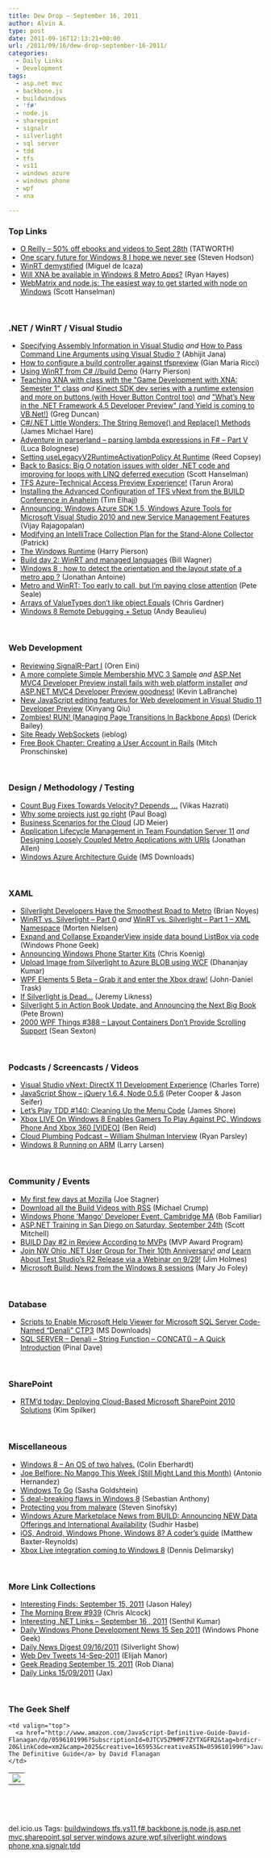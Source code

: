 ```yaml
---
title: Dew Drop – September 16, 2011
author: Alvin A.
type: post
date: 2011-09-16T12:13:21+00:00
url: /2011/09/16/dew-drop-september-16-2011/
categories:
  - Daily Links
  - Development
tags:
  - asp.net mvc
  - backbone.js
  - buildwindows
  - 'f#'
  - node.js
  - sharepoint
  - signalr
  - silverlight
  - sql server
  - tdd
  - tfs
  - vs11
  - windows azure
  - windows phone
  - wpf
  - xna

---
```

### <a name="top"></a>Top Links

  * [O Reilly &#8211; 50% off ebooks and videos to Sept 28th][1] (TATWORTH)
  * [One scary future for Windows 8 I hope we never see][2] (Steven Hodson)
  * [WinRT demystified][3] (Miguel de Icaza)
  * <a href="http://ryanhayes.net/blog/software-development/will-xna-be-available-in-windows-8-metro-apps/" target="_blank">Will XNA be available in Windows 8 Metro Apps?</a> (Ryan Hayes)
  * [WebMatrix and node.js: The easiest way to get started with node on Windows][4] (Scott Hanselman)

&#160;

### <a name="dotnet"></a>.NET / WinRT / Visual Studio

  * [Specifying Assembly Information in Visual Studio][5] _and_ [How to Pass Command Line Arguments using Visual Studio ?][6] (Abhijit Jana)
  * [How to configure a build controller against tfspreview][7] (Gian Maria Ricci)
  * [Using WinRT from C# //build Demo][8] (Harry Pierson)
  * [Teaching XNA with class with the "Game Development with XNA: Semester 1" class][9] _and_ [Kinect SDK dev series with a runtime extension and more on buttons (with Hover Button Control too)][10] _and_ ["What&#8217;s New in the .NET Framework 4.5 Developer Preview" (and Yield is coming to VB.Net!)][11] (Greg Duncan)
  * [C#/.NET Little Wonders: The String Remove() and Replace() Methods][12] (James Michael Hare)
  * [Adventure in parserland – parsing lambda expressions in F# – Part V][13] (Luca Bolognese)
  * [Setting useLegacyV2RuntimeActivationPolicy At Runtime][14] (Reed Copsey)
  * [Back to Basics: Big O notation issues with older .NET code and improving for loops with LINQ deferred execution][15] (Scott Hanselman)
  * [TFS Azure–Technical Access Preview Experience!][16] (Tarun Arora)
  * [Installing the Advanced Configuration of TFS vNext from the BUILD Conference in Anaheim][17] (Tim Elhajj)
  * [Announcing: Windows Azure SDK 1.5, Windows Azure Tools for Microsoft Visual Studio 2010 and new Service Management Features][18] (Vijay Rajagopalan)
  * [Modifying an IntelliTrace Collection Plan for the Stand-Alone Collector][19] (Patrick)
  * [The Windows Runtime][20] (Harry Pierson)
  * [Build day 2: WinRT and managed languages][21] (Bill Wagner)
  * [Windows 8 : how to detect the orientation and the layout state of a metro app ?][22] (Jonathan Antoine)
  * [Metro and WinRT: Too early to call, but I’m paying close attention][23] (Pete Seale)
  * [Arrays of ValueTypes don&#8217;t like object.Equals][24] (Chris Gardner)
  * [Windows 8 Remote Debugging + Setup][25] (Andy Beaulieu)

&#160;

### <a name="web"></a>Web Development

  * [Reviewing SignalR–Part I][26] (Oren Eini)
  * [A more complete Simple Membership MVC 3 Sample][27] _and_ [ASP.Net MVC4 Developer Preview install fails with web platform installer][28] _and_ [ASP.NET MVC4 Developer Preview goodness!][29] (Kevin LaBranche)
  * [New JavaScript editing features for Web development in Visual Studio 11 Developer Preview][30] (Xinyang Qiu)
  * [Zombies! RUN! (Managing Page Transitions In Backbone Apps)][31] (Derick Bailey)
  * [Site Ready WebSockets][32] (ieblog)
  * [Free Book Chapter: Creating a User Account in Rails][33] (Mitch Pronschinske)

&#160;

### <a name="design"></a>Design / Methodology / Testing

  * [Count Bug Fixes Towards Velocity? Depends …][34] (Vikas Hazrati)
  * [Why some projects just go right][35] (Paul Boag)
  * [Business Scenarios for the Cloud][36] (JD Meier)
  * [Application Lifecycle Management in Team Foundation Server 11][37] _and_ [Designing Loosely Coupled Metro Applications with URIs][38] (Jonathan Allen)
  * [Windows Azure Architecture Guide][39] (MS Downloads)

&#160;

### <a name="silverlight"></a>XAML

  * [Silverlight Developers Have the Smoothest Road to Metro][40] (Brian Noyes)
  * [WinRT vs. Silverlight &#8211; Part 0][41] _and_ [WinRT vs. Silverlight &#8211; Part 1 &#8211; XML Namespace][42] (Morten Nielsen)
  * [Expand and Collapse ExpanderView inside data bound ListBox via code][43] (Windows Phone Geek)
  * [Announcing Windows Phone Starter Kits][44] (Chris Koenig)
  * [Upload Image from Silverlight to Azure BLOB using WCF][45] (Dhananjay Kumar)
  * <a href="http://www.mindscapehq.com/blog/index.php/2011/09/14/wpf-elements-5-beta-grab-it-and-enter-the-xbox-draw/" target="_blank">WPF Elements 5 Beta – Grab it and enter the Xbox draw!</a> (John-Daniel Trask)
  * [If Silverlight is Dead&#8230;][46] (Jeremy Likness)
  * [Silverlight 5 in Action Book Update, and Announcing the Next Big Book][47] (Pete Brown)
  * <a href="http://wpf.2000things.com/2011/09/16/388-layout-containers-dont-provide-scrolling-support/" target="_blank">2000 WPF Things #388 – Layout Containers Don’t Provide Scrolling Support</a> (Sean Sexton)

&#160;

### <a name="podcasts"></a>Podcasts / Screencasts / Videos

  * [Visual Studio vNext: DirectX 11 Development Experience][48] (Charles Torre)
  * <a href="http://feedproxy.google.com/~r/the-javascript-show/~3/PA0QUlZ4riw/15" target="_blank">JavaScript Show &#8211; jQuery 1.6.4, Node 0.5.6</a> (Peter Cooper & Jason Seifer)
  * [Let&#8217;s Play TDD #140: Cleaning Up the Menu Code][49] (James Shore)
  * [Xbox LIVE On Windows 8 Enables Gamers To Play Against PC, Windows Phone And Xbox 360 [VIDEO]][50] (Ben Reid)
  * <a href="http://feedproxy.google.com/~r/cloudPlumbing/~3/EmEtV90wq9U/william-shulman-interview" target="_blank">Cloud Plumbing Podcast &#8211; William Shulman Interview</a> (Ryan Parsley)
  * [Windows 8 Running on ARM][51] (Larry Larsen)

&#160;

### <a name="events"></a>Community / Events

  * [My first few days at Mozilla][52] (Joe Stagner)
  * [Download all the Build Videos with RSS][53] (Michael Crump)
  * [Windows Phone ‘Mango’ Developer Event, Cambridge MA][54] (Bob Familiar)
  * [ASP.NET Training in San Diego on Saturday, September 24th][55] (Scott Mitchell)
  * [BUILD Day #2 in Review According to MVPs][56] (MVP Award Program)
  * [Join NW Ohio .NET User Group for Their 10th Anniversary!][57] _and_ [Learn About Test Studio’s R2 Release via a Webinar on 9/29!][58] (Jim Holmes)
  * [Microsoft Build: News from the Windows 8 sessions][59] (Mary Jo Foley)

&#160;

### <a name="sql"></a>Database

  * [Scripts to Enable Microsoft Help Viewer for Microsoft SQL Server Code-Named “Denali” CTP3][60] (MS Downloads)
  * [SQL SERVER – Denali – String Function – CONCAT() – A Quick Introduction][61] (Pinal Dave)

&#160;

### <a name="sp"></a>SharePoint

  * [RTM’d today: Deploying Cloud-Based Microsoft SharePoint 2010 Solutions][62] (Kim Spilker)

&#160;

### <a name="misc"></a>Miscellaneous

  * [Windows 8 – An OS of two halves.][63] (Colin Eberhardt)
  * [Joe Belfiore: No Mango This Week (Still Might Land this Month)][64] (Antonio Hernandez)
  * [Windows To Go][65] (Sasha Goldshtein)
  * [5 deal-breaking flaws in Windows 8][66] (Sebastian Anthony)
  * [Protecting you from malware][67] (Steven Sinofsky)
  * [Windows Azure Marketplace News from BUILD: Announcing NEW Data Offerings and International Availability][68] (Sudhir Hasbe)
  * <a href="http://www.guardian.co.uk/technology/blog/2011/sep/16/ios-android-windows8-programming-choose" target="_blank">iOS, Android, Windows Phone, Windows 8? A coder&#8217;s guide</a> (Matthew Baxter-Reynolds)
  * [Xbox Live integration coming to Windows 8][69] (Dennis Delimarsky)

&#160;

### <a name="links"></a>More Link Collections

  * [Interesting Finds: September 15, 2011][70] (Jason Haley)
  * [The Morning Brew #939][71] (Chris Alcock)
  * [Interesting .NET Links – September 16 , 2011][72] (Senthil Kumar)
  * [Daily Windows Phone Development News 15 Sep 2011][73] (Windows Phone Geek)
  * [Daily News Digest 09/16/2011][74] (Silverlight Show)
  * <a href="http://webdevtweets.blogspot.com/2011/09/14-sep-2011.html" target="_blank">Web Dev Tweets 14-Sep-2011</a> (Elijah Manor)
  * [Geek Reading September 15, 2011][75] (Rob Diana)
  * [Daily Links 15/09/2011][76] (Jax)

&#160;

### <a name="shelf"></a>The Geek Shelf

<table border="0" cellspacing="0" cellpadding="0">
  <tr>
    <td>
      <img data-recalc-dims="1" decoding="async" src="https://i0.wp.com/ecx.images-amazon.com/images/I/51IJ8LZqxmL._SL160_.jpg?w=660" />
    </td>
    
    <td valign="top">
      <a href="http://www.amazon.com/JavaScript-Definitive-Guide-David-Flanagan/dp/0596101996?SubscriptionId=0JTCV5ZMHMF7ZYTXGFR2&tag=brdicr-20&linkCode=xm2&camp=2025&creative=165953&creativeASIN=0596101996">JavaScript: The Definitive Guide</a> by David Flanagan
    </td>
  </tr>
</table>

&#160;

<div style="padding-bottom: 0px; margin: 0px; padding-left: 0px; padding-right: 0px; display: inline; float: none; padding-top: 0px" id="scid:C16BAC14-9A3D-4c50-9394-FBFEF7A93539:761ad13e-3d6f-4fed-a21f-8f5fdc282da4" class="wlWriterEditableSmartContent">
  <!--dotnetkickit-->
</div>

&#160;

<div style="padding-bottom: 0px; margin: 0px; padding-left: 0px; padding-right: 0px; display: inline; float: none; padding-top: 0px" id="scid:0767317B-992E-4b12-91E0-4F059A8CECA8:25dcb4e7-edb3-409a-befd-0939e649e85f" class="wlWriterEditableSmartContent">
  del.icio.us Tags: <a href="http://del.icio.us/popular/buildwindows" rel="tag">buildwindows</a>,<a href="http://del.icio.us/popular/tfs" rel="tag">tfs</a>,<a href="http://del.icio.us/popular/vs11" rel="tag">vs11</a>,<a href="http://del.icio.us/popular/f%23" rel="tag">f#</a>,<a href="http://del.icio.us/popular/backbone.js" rel="tag">backbone.js</a>,<a href="http://del.icio.us/popular/node.js" rel="tag">node.js</a>,<a href="http://del.icio.us/popular/asp.net+mvc" rel="tag">asp.net mvc</a>,<a href="http://del.icio.us/popular/sharepoint" rel="tag">sharepoint</a>,<a href="http://del.icio.us/popular/sql+server" rel="tag">sql server</a>,<a href="http://del.icio.us/popular/windows+azure" rel="tag">windows azure</a>,<a href="http://del.icio.us/popular/wpf" rel="tag">wpf</a>,<a href="http://del.icio.us/popular/silverlight" rel="tag">silverlight</a>,<a href="http://del.icio.us/popular/windows+phone" rel="tag">windows phone</a>,<a href="http://del.icio.us/popular/xna" rel="tag">xna</a>,<a href="http://del.icio.us/popular/signalr" rel="tag">signalr</a>,<a href="http://del.icio.us/popular/tdd" rel="tag">tdd</a>
</div>

 [1]: http://geekswithblogs.net/TATWORTH/archive/2011/09/16/o-reilly---50-off-ebooks-and-videos-to-sept.aspx
 [2]: http://feedproxy.google.com/~r/Winextra/~3/lML9BFFyrsI/
 [3]: http://tirania.org/blog/archive/2011/Sep-15.html
 [4]: http://feedproxy.google.com/~r/ScottHanselman/~3/N_6QNCP4bn0/WebMatrixAndNodejsTheEasiestWayToGetStartedWithNodeOnWindows.aspx
 [5]: http://dailydotnettips.com/2011/09/15/specifying-assembly-information-in-visual-studio/
 [6]: http://dailydotnettips.com/2011/09/16/how-to-pass-command-line-arguments-using-visual-studio/
 [7]: http://feedproxy.google.com/~r/AlkampferEng/~3/-sppnS5lk-0/
 [8]: http://devhawk.net/2011/09/15/using-winrt-from-csharp-build-demo/
 [9]: http://coolthingoftheday.blogspot.com/2011/09/teaching-xna-with-class-with.html
 [10]: http://channel9.msdn.com/coding4fun/kinect/Kinect-SDK-dev-series-with-a-runtime-extension-and-more-on-buttons-with-Hover-Button-Control-too
 [11]: http://coolthingoftheday.blogspot.com/2011/09/new-in-net-framework-45-developer.html
 [12]: http://feedproxy.google.com/~r/BlackRabbitCoder/~3/e0kDp1DC7D0/c.net-little-wonders-the-string-remove-and-replace-methods.aspx
 [13]: http://lucabolognese.wordpress.com/2011/09/16/adventure-in-parserland-parsing-lambda-expressions-in-f-part-v/
 [14]: http://feedproxy.google.com/~r/ReedCopsey/~3/sgwC4sP-EAs/
 [15]: http://feedproxy.google.com/~r/ScottHanselman/~3/kE9CzOX0YPU/BackToBasicsBigONotationIssuesWithOlderNETCodeAndImprovingForLoopsWithLINQDeferredExecution.aspx
 [16]: http://geekswithblogs.net/TarunArora/archive/2011/09/16/tfs-azurendashtechnical-access-preview-experience.aspx
 [17]: http://blogs.msdn.com/b/visualstudioalm/archive/2011/09/15/installing-the-advanced-configuration-of-tfs-vnext-from-the-build-conference-in-anaheim.aspx
 [18]: http://blogs.msdn.com/b/windowsazure/archive/2011/09/15/announcing-windows-azure-sdk-1-5-windows-azure-tools-for-microsoft-visual-studio-2010-and-new-service-management-features.aspx
 [19]: http://blogs.msdn.com/b/visualstudioalm/archive/2011/09/15/modifying-an-intellitrace-collection-plan-for-the-stand-alone-collector.aspx
 [20]: http://devhawk.net/2011/09/15/the-windows-runtime/
 [21]: http://feedproxy.google.com/~r/billwagner/~3/e_vc38eKlgE/Buildday2WinRTandmanagedlanguages
 [22]: http://feedproxy.google.com/~r/JonathanAntoine/~3/K9QB1QIT030/
 [23]: http://www.pseale.com/blog/MetroAndWinRTTooEarlyToCallButImPayingCloseAttention.aspx
 [24]: http://feedproxy.google.com/~r/geekswithblogs/~3/sIOqzxM6aEw/arrays-of-valuetypes-dont-like-object.equals.aspx
 [25]: http://www.andybeaulieu.com/Default.aspx?tabid=67&EntryID=220
 [26]: http://feedproxy.google.com/~r/AyendeRahien/~3/d5kU0DuOqjs/reviewing-signalrndash-part-i
 [27]: http://www.kevinlabranche.com/blog/AMoreCompleteSimpleMembershipMVC3Sample.aspx
 [28]: http://www.kevinlabranche.com/blog/ASPNetMVC4DeveloperPreviewInstallFailsWithWebPlatformInstaller.aspx
 [29]: http://www.kevinlabranche.com/blog/ASPNETMVC4DeveloperPreviewGoodness.aspx
 [30]: http://blogs.msdn.com/b/webdevtools/archive/2011/09/15/new-javascript-editing-features-for-web-development-in-visual-studio-11-developer-preview.aspx
 [31]: http://feedproxy.google.com/~r/LosTechies/~3/PZF-BznK91U/
 [32]: http://blogs.msdn.com/b/ie/archive/2011/09/15/site-ready-websockets.aspx
 [33]: http://feeds.dzone.com/~r/zones/css/~3/QfNwqGvZvY8/free-book-chapter-creating
 [34]: http://www.infoq.com/news/2011/09/bug-fixes-velocity
 [35]: http://boagworld.com/reviews/why-some-projects-just-go-right/
 [36]: http://feedproxy.google.com/~r/jmeier/~3/pNM1mGHBrJc/business-scenarios-for-the-cloud.aspx
 [37]: http://www.infoq.com/news/2011/09/TFS-11-ALM
 [38]: http://www.infoq.com/news/2011/09/Metro-Protocols
 [39]: http://feedproxy.google.com/~r/MicrosoftDownloadCenter/~3/zu6P-Nj2AXI/details.aspx
 [40]: http://www.softinsight.com/bnoyes/2011/09/15/SilverlightDevelopersHaveTheSmoothestRoadToMetro.aspx
 [41]: http://www.sharpgis.net/post.aspx?id=31b35454-19a0-46cf-8f12-40e0eaa77919
 [42]: http://www.sharpgis.net/post.aspx?id=a7c00c94-44ac-4d3f-8e6d-c4b8995215c5
 [43]: http://www.windowsphonegeek.com/articles/Expand-and-Collapse-ExpanderView-inside-data-bound-ListBox-via-code
 [44]: http://feedproxy.google.com/~r/ChrisKoenig/~3/k8vFswAtnR4/
 [45]: http://debugmode.net/2011/09/16/upload-image-from-silverlight-to-azure-blob-using-wcf/
 [46]: http://feedproxy.google.com/~r/CSharperImage/~3/SIyReeCj8uo/if-silverlight-is-dead.html
 [47]: http://feedproxy.google.com/~r/PeteBrown/~3/WtBLpsbSh8I/silverlight-5-in-action-book-update-and-announcing-the-next-big-book
 [48]: http://channel9.msdn.com/posts/Visual-Studio-vNext-DirectX-11-Development-Experience
 [49]: http://jamesshore.com/Blog/Lets-Play/Episode-140.html
 [50]: http://feedproxy.google.com/~r/RedmondPie/~3/ErKPgNRvDf4/
 [51]: http://channel9.msdn.com/posts/Windows-8-Running-on-ARM
 [52]: http://www.misfitgeek.com/2011/09/my-first-few-days-at-mozilla/
 [53]: http://feedproxy.google.com/~r/MichaelCrump/~3/F1cZlfcdgrQ/download-all-the-build-videos-with-rss.aspx
 [54]: http://feedproxy.google.com/~r/msdn/bobfamiliar/~3/iqXlc1Yqodg/windows-phone-mango-developer-event-cambridge-ma.aspx
 [55]: http://feedproxy.google.com/~r/ScottOnWriting/~3/w87xEzBfJc4/asp-net-training-in-san-diego-on-saturday-september-24th.aspx
 [56]: http://blogs.msdn.com/b/mvpawardprogram/archive/2011/09/15/build-day-2-according-to-mvps.aspx
 [57]: http://feedproxy.google.com/~r/Frazzleddad/~3/yHA722so8cw/join-nw-ohio-net-user-group-for-their.html
 [58]: http://feedproxy.google.com/~r/TestStudio/~3/7IKvQjOgKIY/learn-about-test-studio-rsquo-s-r2-release-via-a-webinar-on-9-29.aspx
 [59]: http://www.zdnet.com/blog/microsoft/microsoft-build-news-from-the-windows-8-sessions/10719
 [60]: http://feedproxy.google.com/~r/MicrosoftDownloadCenter/~3/1vObZqHtgzo/details.aspx
 [61]: http://blog.sqlauthority.com/2011/09/16/sql-server-denali-string-function-concat-a-quick-introduction/
 [62]: http://blogs.msdn.com/b/microsoft_press/archive/2011/09/16/rtm-d-today-deploying-cloud-based-microsoft-sharepoint-2010-solutions.aspx
 [63]: http://www.scottlogic.co.uk/blog/colin/2011/09/windows-8-an-os-of-two-halves/
 [64]: http://www.wp7connect.com/2011/09/16/joe-belfiore-no-mango-this-week-still-might-land-this-month/
 [65]: http://blogs.microsoft.co.il/blogs/sasha/archive/2011/09/16/windows-to-go.aspx
 [66]: http://feedproxy.google.com/~r/ziffdavis/extremetech/~3/fCo8GfB3HPo/96249-5-deal-breaking-flaws-in-windows-8
 [67]: http://blogs.msdn.com/b/b8/archive/2011/09/15/protecting-you-from-malware.aspx
 [68]: http://blogs.msdn.com/b/windowsazure/archive/2011/09/15/windows-azure-marketplace-news-from-build-announcing-new-data-offerings-and-international-availability.aspx
 [69]: http://feeds.dzone.com/~r/zones/dotnet/~3/O7uCgg0Ekms/new-xbox-live-dashboard-also-0
 [70]: http://jasonhaley.com/blog/post.aspx?id=653371f6-a8bb-4f28-a647-f8b3c7f73ef8
 [71]: http://feedproxy.google.com/~r/ReflectivePerspective/~3/P1Qg_EbpdRo/
 [72]: http://techblog.ginktage.com/2011/09/interesting-net-links-september-16-2011/
 [73]: http://www.windowsphonegeek.com/news/daily-windows-phone-development-news-15-sep-2011
 [74]: http://feedproxy.google.com/~r/silverlightshow/~3/gpto7aL4QX8/Daily-News-Digest-09-16-2011.aspx
 [75]: http://feedproxy.google.com/~r/RegularGeek/~3/EKIPcSzWCgI/
 [76]: http://feedproxy.google.com/~r/parsimonyjax/~3/O1gnNUX_PS8/daily-links-15092011.html